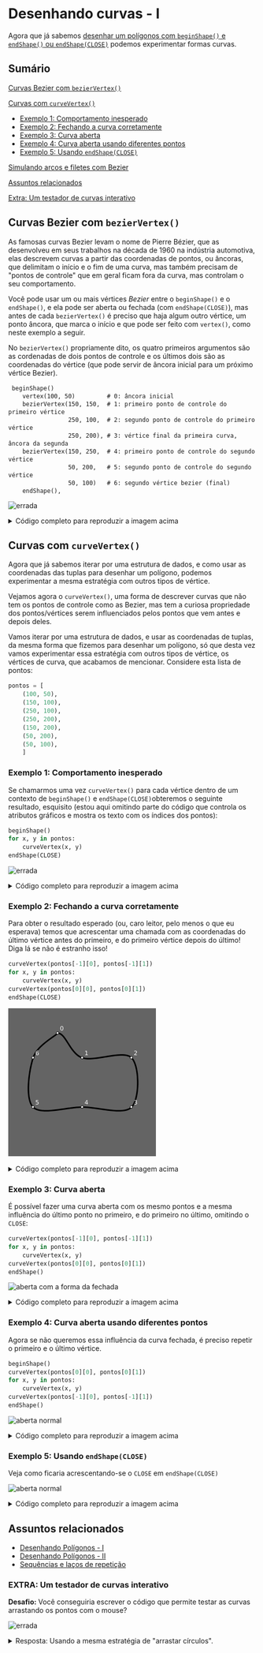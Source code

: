 
# Desenhando curvas - I

Agora que já sabemos [desenhar um polígonos com `beginShape()` e `endShape()` ou `endShape(CLOSE)`](poligonos_2.md) podemos experimentar formas curvas.

## Sumário

[Curvas Bezier com `bezierVertex()`](#curvas-bezier-com-beziervertex)

[Curvas com `curveVertex()`](#curvas-com-curvevertex)
- [Exemplo 1: Comportamento inesperado](#exemplo-1-comportamento-inesperado)
- [Exemplo 2: Fechando a curva corretamente](#exemplo-2-fechando-a-curva-corretamente)
- [Exemplo 3: Curva aberta](#exemplo-3-curva-aberta)
- [Exemplo 4: Curva aberta usando diferentes pontos](#exemplo-4-curva-aberta-usando-diferentes-pontos)
- [Exemplo 5: Usando `endShape(CLOSE)`](#exemplo-5-usando-endshapeclose)

[Simulando arcos e filetes com Bezier](#simulando-arcos-e-filetes-com-bezier)

[Assuntos relacionados](#assuntos-relacionados)

[Extra: Um testador de curvas interativo](#extra-um-testador-de-curvas-interativo)

## Curvas Bezier com `bezierVertex()`

As famosas curvas Bezier levam o nome de Pierre Bézier, que as desenvolveu em seus trabalhos na década de 1960 na indústria automotiva, elas descrevem curvas a partir das coordenadas de pontos, ou âncoras, que delimitam o início e o fim de uma curva, mas também precisam de "pontos de controle" que em geral ficam fora da curva, mas controlam o seu comportamento.

Você pode usar um ou mais vértices *Bezier* entre o `beginShape()` e o `endShape()`, e ela pode ser aberta ou fechada (com `endShape(CLOSE)`), mas antes de cada `bezierVertex()` é preciso que haja algum outro vértice, um ponto âncora, que marca o início e que pode ser feito com `vertex()`, como neste exemplo a seguir.

No `bezierVertex()` propriamente dito, os quatro primeiros argumentos são as cordenadas de dois pontos de controle e os últimos dois são as coordenadas do vértice (que pode servir de âncora inicial para um próximo vértice Bezier).

```
 beginShape()
    vertex(100, 50)         # 0: âncora inicial 
    bezierVertex(150, 150,  # 1: primeiro ponto de controle do primeiro vértice
                 250, 100,  # 2: segundo ponto de controle do primeiro vértice
                 250, 200), # 3: vértice final da primeira curva, âncora da segunda
    bezierVertex(150, 250,  # 4: primeiro ponto de controle do segundo vértice
                 50, 200,   # 5: segundo ponto de controle do segundo vértice
                 50, 100)   # 6: segundo vértice bezier (final)
    endShape(),
```

![errada](assets/curve_bezier.png)

<details>
<summary>Código completo para reproduzir a imagem acima</summary>
<pre>

def setup():
    size(300, 300)

def draw():
    background(100)
    strokeWeight(3)
    stroke(0)
    noFill()
    
    beginShape()
    vertex(100, 50)          
    bezierVertex(150, 150,  
                    250, 100,  
                    250, 200), 
    bezierVertex(150, 250,  
                    50, 200,   
                    50, 100)
    endShape()
    
    
    pontos = [
        (100, 50),          
        (150, 150),
        (250, 100),
        (250, 200),
        (150, 250),
        (50, 200),
        (50, 100),
        ]     
    strokeWeight(1)
    for i, ponto in enumerate(pontos):
        x, y = ponto
        fill(255)
        ellipse(x, y, 5, 5)
        t = "{}: {:3}, {:3}".format(i, x, y) 
        text(t, x+5, y-5) 

</pre>
</details> 

## Curvas com `curveVertex()`

Agora que já sabemos iterar por uma estrutura de dados, e como usar as coordenadas das tuplas para desenhar um polígono, podemos experimentar a mesma estratégia com outros tipos de vértice. 

Vejamos agora o `curveVertex()`, uma forma de descrever curvas que não tem os pontos de controle como as Bezier, mas tem a curiosa propriedade dos pontos/vértices serem influenciados pelos pontos que vem antes e depois deles.

Vamos iterar por uma estrutura de dados, e usar as coordenadas de tuplas, da mesma forma que fizemos para desenhar um polígono, só que desta vez vamos experimentar essa estratégia com outros tipos de vértice, os vértices de curva, que acabamos de mencionar. Considere esta lista de pontos:


```python
pontos = [
    (100, 50),          
    (150, 100),
    (250, 100),
    (250, 200),
    (150, 200),
    (50, 200),
    (50, 100),
    ]  
```

### Exemplo 1: Comportamento inesperado

Se chamarmos uma vez `curveVertex()` para cada vértice dentro de um contexto de `beginShape()` e `endShape(CLOSE)`obteremos o seguinte resultado, esquisito (estou aqui omitindo parte do código que controla os atributos gráficos e mostra os texto com os índices dos pontos):

```python
beginShape()
for x, y in pontos:
    curveVertex(x, y)
endShape(CLOSE)
```

![errada](assets/curve_wrong.png)

<details>
<summary>Código completo para reproduzir a imagem acima</summary>
 
 <pre>
 pontos = [
    (100, 50),          
    (150, 100),
    (250, 100),
    (250, 200),
    (150, 200),
    (50, 200),
    (50, 100),
    ]

def setup():
    size(300, 300)
    
def draw():
    background(100)
    strokeWeight(3)
    stroke(0)
    noFill()
    
    beginShape()
    for x, y in pontos:
        curveVertex(x, y)
    endShape(CLOSE)
    strokeWeight(1)
    for i, ponto in enumerate(pontos):
        x, y = ponto
        fill(255)
        ellipse(x, y, 5, 5)
        text(i, x+5, y-5)
</pre>
</details>

### Exemplo 2: Fechando a curva corretamente

Para obter o resultado esperado (ou, caro leitor, pelo menos o que eu esperava) temos que acrescentar uma chamada com as coordenadas do último vértice antes do primeiro, e do primeiro vértice depois do último! Diga lá se não é estranho isso!

```python
curveVertex(pontos[-1][0], pontos[-1][1])
for x, y in pontos:
    curveVertex(x, y)
curveVertex(pontos[0][0], pontos[0][1])
endShape(CLOSE)
```

![fechada](assets/curve_closed_smooth.png)

<details>
<summary>Código completo para reproduzir a imagem acima</summary>
 
 <pre>
pontos = [
    (100, 50),          
    (150, 100),
    (250, 100),
    (250, 200),
    (150, 200),
    (50, 200),
    (50, 100),
    ] 

def setup():
    size(300, 300)
    
def draw():
    background(100)
    strokeWeight(3)
    stroke(0)
    noFill()

    beginShape()
    curveVertex(pontos[-1][0], pontos[-1][1])
    for x, y in pontos:
        curveVertex(x, y)
    curveVertex(pontos[0][0], pontos[0][1])
    endShape(CLOSE)
    strokeWeight(1)
    for i, ponto in enumerate(pontos):
        x, y = ponto
        fill(255)
        ellipse(x, y, 5, 5)
        text(i, x+5, y-5)

</pre>
</details>

### Exemplo 3: Curva aberta

É possível fazer uma curva aberta com os mesmo pontos e a mesma influência do último ponto no primeiro, e do primeiro no último, omitindo o `CLOSE`:

```python
curveVertex(pontos[-1][0], pontos[-1][1])
for x, y in pontos:
    curveVertex(x, y)
curveVertex(pontos[0][0], pontos[0][1])
endShape()
```

![aberta com a forma da fechada](assets/curve_smooth.png)

<details>
<summary>Código completo para reproduzir a imagem acima</summary>
<pre>
pontos = [
    (100, 50),          
    (150, 100),
    (250, 100),
    (250, 200),
    (150, 200),
    (50, 200),
    (50, 100),
    ] 

def setup():
    size(600, 600)
    
def draw():
    background(100)
    strokeWeight(3)
    stroke(0)
    noFill()

    beginShape()
    curveVertex(pontos[-1][0], pontos[-1][1])
    for x, y in pontos:
        curveVertex(x, y)
    curveVertex(pontos[0][0], pontos[0][1])
    endShape()
    strokeWeight(1)
    for i, ponto in enumerate(pontos):
        x, y = ponto
        fill(255)
        ellipse(x, y, 5, 5)
        text(i, x+5, y-5)
        
</pre>
</details>
 


### Exemplo 4: Curva aberta usando diferentes pontos

Agora se não queremos essa influência da curva fechada, é preciso repetir o primeiro e o último vértice.

```python
beginShape()
curveVertex(pontos[0][0], pontos[0][1])   
for x, y in pontos:
    curveVertex(x, y)
curveVertex(pontos[-1][0], pontos[-1][1])
endShape()
```

![aberta normal](assets/curve.png)

<details>
<summary>Código completo para reproduzir a imagem acima</summary>
<pre>
pontos = [
    (100, 50),          
    (150, 100),
    (250, 100),
    (250, 200),
    (150, 200),
    (50, 200),
    (50, 100),
    ] 

def setup():
    size(600, 600)
    
def draw():
    background(100)
    strokeWeight(3)
    stroke(0)
    noFill()

    beginShape()
    curveVertex(pontos[0][0], pontos[0][1])
    for x, y in pontos:
        curveVertex(x, y)
    curveVertex(pontos[-1][0], pontos[-1][1])
    endShape()
    strokeWeight(1)
    for i, ponto in enumerate(pontos):
        x, y = ponto
        fill(255)
        ellipse(x, y, 5, 5)
        text(i, x+5, y-5)
</pre>
</details>


### Exemplo 5: Usando `endShape(CLOSE)`

Veja como ficaria acrescentando-se o `CLOSE` em `endShape(CLOSE)`

![aberta normal](assets/curve_closed.png)

<details>
<summary>Código completo para reproduzir a imagem acima</summary>
<pre>
pontos = [
    (100, 50),          
    (150, 100),
    (250, 100),
    (250, 200),
    (150, 200),
    (50, 200),
    (50, 100),
    ] 

def setup():
    size(600, 600)
    
def draw():
    background(100)
    strokeWeight(3)
    stroke(0)
    noFill()

    beginShape()
    curveVertex(pontos[0][0], pontos[0][1])
    for x, y in pontos:
        curveVertex(x, y)
    curveVertex(pontos[-1][0], pontos[-1][1])
    endShape(CLOSE)
    strokeWeight(1)
    for i, ponto in enumerate(pontos):
        x, y = ponto
        fill(255)
        ellipse(x, y, 5, 5)
        text(i, x+5, y-5)
</pre>
</details>

## Assuntos relacionados

- [Desenhando Polígonos - I](poligonos_1.md)
- [Desenhando Polígonos - II](poligonos_2.md)
- [Sequências e laços de repetição](lacos_py.md)

### EXTRA: Um testador de curvas interativo

**Desafio:** Você conseguiria escrever o código que permite testar as curvas arrastando os pontos com o mouse?

![errada](assets/curves_animate.gif)

<details>    
 
<summary>Resposta: Usando a mesma estratégia de "arrastar círculos".</summary>
 
<pre>
  arrastando = None

  pontos = [ 
      (100, 50),
      (150, 100), 
      (250, 100),
      (250, 200), 
      (150, 200), 
      (50, 200), 
      (50, 100)] 

  def setup(): 
      size(300, 300) 

  def draw(): 
      background(100) 
      strokeWeight(3) 
      stroke(0) 
      noFill() 

      beginShape() 
      global pontos
      global arrastando
      curveVertex(pontos[-1][0], pontos[-1][1])
      for x, y in pontos: 
          curveVertex(x, y) 
      curveVertex(pontos[0][0], pontos[0][1]) 
      endShape(CLOSE) 
      strokeWeight(1) 
      for i, ponto in enumerate(pontos): 
          x, y = ponto 
          if i == arrastando: 
              fill(200, 0, 0)             
          else:
              fill(255)
          ellipse(x, y, 5, 5) 
          t = "{}: {:03}, {:03}".format(i, x, y)
          text(t, x + 5, y - 5) 

  def mousePressed():            # quando um botão do mouse é apertado 
      global arrastando 
      for i, ponto in enumerate(pontos): 
          x, y = ponto
          dist_mouse_ponto = dist(mouseX, mouseY, x, y) 
          if dist_mouse_ponto < 10: 
              arrastando = i 
              break # encerra o laço 

  def mouseReleased(): 
      # quando um botão do mouse é solto 
      global arrastando 
      arrastando = None 

  def mouseDragged():
       # quando o mouse é movido apertado 
       global pontos
       global arrastando
       if arrastando is not None: 
          x, y = pontos[arrastando] 
          x += mouseX - pmouseX 
          y += mouseY - pmouseY 
          pontos[arrastando] = (x, y)
</pre>
 
</details>
